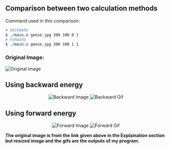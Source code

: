 ## Comparison between two calculation methods
Command used in this comparison:
```bash
# BACKWARD
$ ./main.o geese.jpg 300 100 0 1
# FORWARD
$ ./main.o geese.jpg 300 100 1 1
```
### Original Image:
![Original image](https://drive.google.com/uc?id=1lAryTTbygeFwmiwnSbe-CZR8hBgIZq4K&export=download)

## Using backward energy

<p align="center">
  <img src="https://drive.google.com/uc?id=1GMxwQKUiYhQ8GswoBGakljOCwS1OeAAB&export=download" alt="Backward Image"/>
  <img src="https://drive.google.com/uc?id=1LXIR1zWSb_PvPcz04VM76owynwO8G3eC&export=download" alt="Backward Gif"/>
</p>



## Using forward energy

<p align="center">
  <img src="https://drive.google.com/uc?id=1-TeRC6zwukyPQfoaRwH1TSxYEMeoLhtF&export=download" alt="Forward Image"/>
  <img src="https://drive.google.com/uc?id=1BOZDMDtXYX4g-eT2nU3KjV52OwZg044B&export=download" alt="Forward Gif"/>
</p>

**The original image is from the link given above in the Explaination section but resized image and the gifs are the outputs of my program.**
